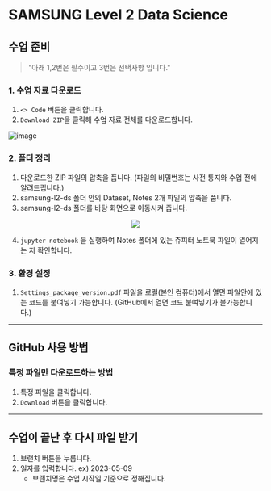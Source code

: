 # SAMSUNG Level 2 Data Science

## 수업 준비
> "아래 1,2번은 필수이고 3번은 선택사항 입니다."

### 1. 수업 자료 다운로드

1. `<> Code` 버튼을 클릭합니다.
2. `Download ZIP`을 클릭해 수업 자료 전체를 다운로드합니다.

![image](https://user-images.githubusercontent.com/43348218/209629162-51260723-237d-4868-a196-5f96e96a33b7.jpg)

### 2. 폴더 정리

1. 다운로드한 ZIP 파일의 압축을 풉니다. (파일의 비밀번호는 사전 통지와 수업 전에 알려드립니다.)
2. samsung-l2-ds 폴더 안의 Dataset, Notes 2개 파일의 압축을 풉니다. 
3. samsung-l2-ds 폴더를 바탕 화면으로 이동시켜 줍니다.


<p align='center'>
  <img src="https://user-images.githubusercontent.com/43348218/206940247-1c61de56-8fc8-45f5-b799-6cef3ddfedb9.png">
</p>

4. `jupyter notebook` 을 실행하여 Notes 폴더에 있는 쥬피터 노트북 파일이 열어지는 지 확인합니다. 

### 3. 환경 설정

1. `Settings_package_version.pdf` 파일을 로컬(본인 컴퓨터)에서 열면 파일안에 있는 코드를 붙여넣기 가능합니다. (GitHub에서 열면 코드 붙여넣기가 불가능합니다.)

  
---
## GitHub 사용 방법

### 특정 파일만 다운로드하는 방법

1. 특정 파일을 클릭합니다.
2. `Download` 버튼을 클릭합니다.

---
## 수업이 끝난 후 다시 파일 받기

1. 브랜치 버튼을 누릅니다.
2. 일자를 입력합니다. ex) 2023-05-09
    - 브랜치명은 수업 시작일 기준으로 정해집니다.
